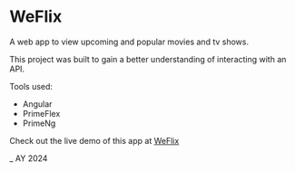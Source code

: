 # WeFlix

A web app to view upcoming and popular movies and tv shows.

This project was built to gain a better understanding of interacting with an API.

Tools used:

- Angular
- PrimeFlex
- PrimeNg

Check out the live demo of this app at [WeFlix](https://audigregorie.github.io/WeFlix-app-prod/)

\_ AY 2024
